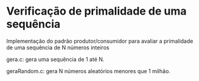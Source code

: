 # Verificação de primalidade de uma sequência
Implementação do padrão produtor/consumidor para avaliar a primalidade de uma sequência de N números inteiros

gera.c: gera uma sequência de 1 até N.

geraRandom.c: gera N números aleatórios menores que 1 milhão.
